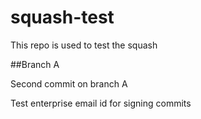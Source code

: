 # squash-test
This repo is used to test the squash

##Branch A

Second commit on branch A

Test enterprise email id for signing commits
